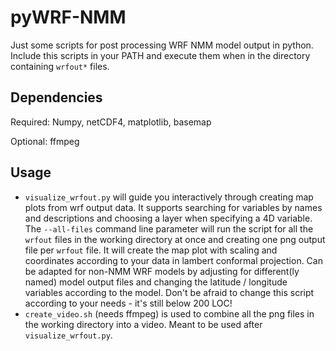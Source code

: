 pyWRF-NMM
=========

Just some scripts for post processing WRF NMM model output in python. Include this scripts in your PATH and execute them when in the directory containing `wrfout*` files.

Dependencies
------------
Required: Numpy, netCDF4, matplotlib, basemap

Optional: ffmpeg

Usage
-----
* `visualize_wrfout.py` will guide you interactively through creating map plots from wrf output data. It supports searching for variables by names and descriptions and choosing a layer when specifying a 4D variable. The `--all-files` command line parameter will run the script for all the `wrfout` files in the working directory at once and creating one png output file per `wrfout` file. It will create the map plot with scaling and coordinates according to your data in lambert conformal projection. Can be adapted for non-NMM WRF models by adjusting for different(ly named) model output files and changing the latitude / longitude variables according to the model. Don't be afraid to change this script according to your needs - it's still below 200 LOC!
* `create_video.sh` (needs ffmpeg) is used to combine all the png files in the working directory into a video. Meant to be used after `visualize_wrfout.py`.
